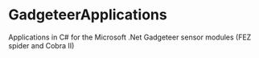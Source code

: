 # GadgeteerApplications
Applications in C# for the Microsoft .Net Gadgeteer sensor modules (FEZ spider and Cobra II)
